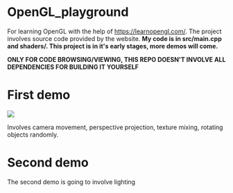 # OpenGL_playground
For learning OpenGL with the help of https://learnopengl.com/. The project involves source code provided by the website. **My code is in src/main.cpp and shaders/. This project is in it's early stages, more demos will come.**

**ONLY FOR CODE BROWSING/VIEWING, THIS REPO DOESN'T INVOLVE ALL DEPENDENCIES FOR BUILDING IT YOURSELF**

# First demo
![](https://github.com/Willecode/OpenGL_playground/blob/300d6c4c5e4c979e3984dc671672613facb80b16/movement_demo.gif)

Involves camera movement, perspective projection, texture mixing, rotating objects randomly.

# Second demo
The second demo is going to involve lighting
